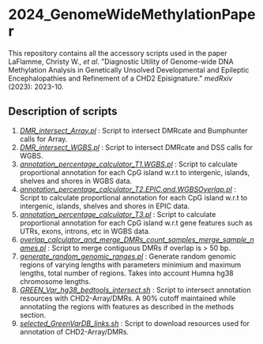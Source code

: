 # 2024_GenomeWideMethylationPaper

This repository contains all the accessory scripts used in the paper LaFlamme, Christy W., _et al_. "Diagnostic Utility of Genome-wide DNA Methylation Analysis in Genetically Unsolved Developmental and Epileptic Encephalopathies and Refinement of a CHD2 Episignature." _medRxiv_ (2023): 2023-10.

## Description of scripts
1. [*DMR_intersect_Array.pl*](https://github.com/MeffordLab/2024_GenomeWideMethylationPaper/blob/main/DMR_intersect_Array.pl) : Script to intersect DMRcate and Bumphunter calls for Array.  
2. [*DMR_intersect_WGBS.pl*](https://github.com/MeffordLab/2024_GenomeWideMethylationPaper/blob/main/DMR_intersect_WGBS.pl) : Script to intersect DMRcate and DSS calls for WGBS.  
3. [*annotation_percentage_calculator_T1.WGBS.pl*](https://github.com/MeffordLab/2024_GenomeWideMethylationPaper/blob/main/annotation_percentage_calculator_T1.WGBS.pl) : Script to calculate proportional annotation for each CpG island w.r.t to intergenic, islands, shelves and shores in WGBS data.  
4. [*annotation_percentage_calculator_T2.EPIC.and.WGBSOverlap.pl*](https://github.com/MeffordLab/2024_GenomeWideMethylationPaper/blob/main/annotation_percentage_calculator_T2.EPIC.and.WGBSOverlap.pl) : Script to calculate proportional annotation for each CpG island w.r.t to intergenic, islands, shelves and shores in EPIC data.  
5. [*annotation_percentage_calculator_T3.pl*](https://github.com/MeffordLab/2024_GenomeWideMethylationPaper/blob/main/annotation_percentage_calculator_T3.pl) : Script to calculate proportional annotation for each CpG island w.r.t gene features such as UTRs, exons, introns, etc in WGBS data.
6. [*overlap_calculator_and_merge_DMRs_count_samples_merge_sample_names.pl*](https://github.com/MeffordLab/2024_GenomeWideMethylationPaper/blob/main/overlap_calculator_and_merge_DMRs_count_samples_merge_sample_names.pl) : Script to merge contiguous DMRs if overlap is > 50 bp.  
7. [*generate_random_genomic_ranges.pl*](https://github.com/MeffordLab/2024_GenomeWideMethylationPaper/blob/main/generate_random_genomic_ranges.pl) : Generate random genomic regions of varying lengths with parameters minimium and maximum lengths, total number of regions. Takes into account Humna hg38 chromosome lengths.  
8. [*GREEN_Var_hg38_bedtools_intersect.sh*](https://github.com/MeffordLab/2024_GenomeWideMethylationPaper/blob/main/GREEN_Var_hg38_bedtools_intersect.sh) : Script to intersect annotation resources with CHD2-Array/DMRs. A 90% cutoff maintained while annotatiing the regions with features as described in the methods section.  
9. [*selected_GreenVarDB_links.sh*](https://github.com/MeffordLab/2024_GenomeWideMethylationPaper/blob/main/selected_GreenVarDB_links.sh) : Script to download resources used for annotation of CHD2-Array/DMRs.

